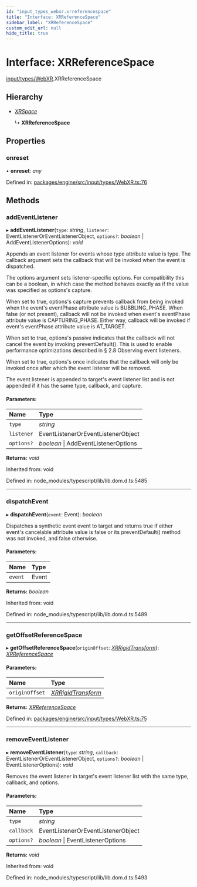 ```yaml
---
id: "input_types_webxr.xrreferencespace"
title: "Interface: XRReferenceSpace"
sidebar_label: "XRReferenceSpace"
custom_edit_url: null
hide_title: true
---
```


# Interface: XRReferenceSpace

[input/types/WebXR](../modules/input_types_webxr.md).XRReferenceSpace

## Hierarchy

* [*XRSpace*](../modules/input_types_webxr.md#xrspace)

  ↳ **XRReferenceSpace**

## Properties

### onreset

• **onreset**: *any*

Defined in: [packages/engine/src/input/types/WebXR.ts:76](https://github.com/xr3ngine/xr3ngine/blob/716a06460/packages/engine/src/input/types/WebXR.ts#L76)

## Methods

### addEventListener

▸ **addEventListener**(`type`: *string*, `listener`: EventListenerOrEventListenerObject, `options?`: *boolean* \| AddEventListenerOptions): *void*

Appends an event listener for events whose type attribute value is type. The callback argument sets the callback that will be invoked when the event is dispatched.

The options argument sets listener-specific options. For compatibility this can be a boolean, in which case the method behaves exactly as if the value was specified as options's capture.

When set to true, options's capture prevents callback from being invoked when the event's eventPhase attribute value is BUBBLING_PHASE. When false (or not present), callback will not be invoked when event's eventPhase attribute value is CAPTURING_PHASE. Either way, callback will be invoked if event's eventPhase attribute value is AT_TARGET.

When set to true, options's passive indicates that the callback will not cancel the event by invoking preventDefault(). This is used to enable performance optimizations described in § 2.8 Observing event listeners.

When set to true, options's once indicates that the callback will only be invoked once after which the event listener will be removed.

The event listener is appended to target's event listener list and is not appended if it has the same type, callback, and capture.

#### Parameters:

Name | Type |
:------ | :------ |
`type` | *string* |
`listener` | EventListenerOrEventListenerObject |
`options?` | *boolean* \| AddEventListenerOptions |

**Returns:** *void*

Inherited from: void

Defined in: node_modules/typescript/lib/lib.dom.d.ts:5485

___

### dispatchEvent

▸ **dispatchEvent**(`event`: Event): *boolean*

Dispatches a synthetic event event to target and returns true if either event's cancelable attribute value is false or its preventDefault() method was not invoked, and false otherwise.

#### Parameters:

Name | Type |
:------ | :------ |
`event` | Event |

**Returns:** *boolean*

Inherited from: void

Defined in: node_modules/typescript/lib/lib.dom.d.ts:5489

___

### getOffsetReferenceSpace

▸ **getOffsetReferenceSpace**(`originOffset`: [*XRRigidTransform*](../classes/input_types_webxr.xrrigidtransform.md)): [*XRReferenceSpace*](input_types_webxr.xrreferencespace.md)

#### Parameters:

Name | Type |
:------ | :------ |
`originOffset` | [*XRRigidTransform*](../classes/input_types_webxr.xrrigidtransform.md) |

**Returns:** [*XRReferenceSpace*](input_types_webxr.xrreferencespace.md)

Defined in: [packages/engine/src/input/types/WebXR.ts:75](https://github.com/xr3ngine/xr3ngine/blob/716a06460/packages/engine/src/input/types/WebXR.ts#L75)

___

### removeEventListener

▸ **removeEventListener**(`type`: *string*, `callback`: EventListenerOrEventListenerObject, `options?`: *boolean* \| EventListenerOptions): *void*

Removes the event listener in target's event listener list with the same type, callback, and options.

#### Parameters:

Name | Type |
:------ | :------ |
`type` | *string* |
`callback` | EventListenerOrEventListenerObject |
`options?` | *boolean* \| EventListenerOptions |

**Returns:** *void*

Inherited from: void

Defined in: node_modules/typescript/lib/lib.dom.d.ts:5493

